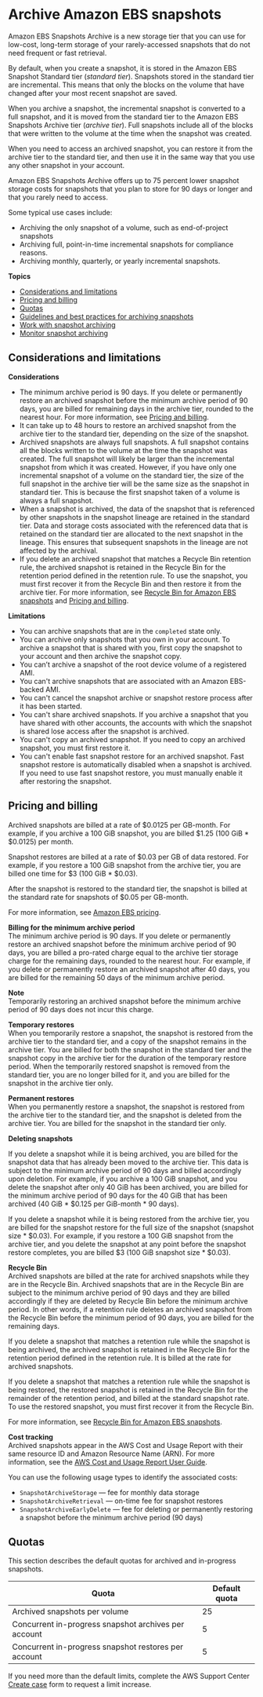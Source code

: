 # Archive Amazon EBS snapshots<a name="snapshot-archive"></a>

Amazon EBS Snapshots Archive is a new storage tier that you can use for low\-cost, long\-term storage of your rarely\-accessed snapshots that do not need frequent or fast retrieval\.

By default, when you create a snapshot, it is stored in the Amazon EBS Snapshot Standard tier \(*standard tier*\)\. Snapshots stored in the standard tier are incremental\. This means that only the blocks on the volume that have changed after your most recent snapshot are saved\.

When you archive a snapshot, the incremental snapshot is converted to a full snapshot, and it is moved from the standard tier to the Amazon EBS Snapshots Archive tier \(*archive tier*\)\. Full snapshots include all of the blocks that were written to the volume at the time when the snapshot was created\.

When you need to access an archived snapshot, you can restore it from the archive tier to the standard tier, and then use it in the same way that you use any other snapshot in your account\.

Amazon EBS Snapshots Archive offers up to 75 percent lower snapshot storage costs for snapshots that you plan to store for 90 days or longer and that you rarely need to access\.

Some typical use cases include:
+ Archiving the only snapshot of a volume, such as end\-of\-project snapshots
+ Archiving full, point\-in\-time incremental snapshots for compliance reasons\.
+ Archiving monthly, quarterly, or yearly incremental snapshots\.

**Topics**
+ [Considerations and limitations](#snapshot-archive-considerations)
+ [Pricing and billing](#snapshot-archive-pricing)
+ [Quotas](#archive-quotas)
+ [Guidelines and best practices for archiving snapshots](archiving-guidelines.md)
+ [Work with snapshot archiving](working-with-snapshot-archiving.md)
+ [Monitor snapshot archiving](monitor-snapshot-archiving.md)

## Considerations and limitations<a name="snapshot-archive-considerations"></a>

**Considerations**
+ The minimum archive period is 90 days\. If you delete or permanently restore an archived snapshot before the minimum archive period of 90 days, you are billed for remaining days in the archive tier, rounded to the nearest hour\. For more information, see [Pricing and billing](#snapshot-archive-pricing)\.
+ It can take up to 48 hours to restore an archived snapshot from the archive tier to the standard tier, depending on the size of the snapshot\.
+ Archived snapshots are always full snapshots\. A full snapshot contains all the blocks written to the volume at the time the snapshot was created\. The full snapshot will likely be larger than the incremental snapshot from which it was created\. However, if you have only one incremental snapshot of a volume on the standard tier, the size of the full snapshot in the archive tier will be the same size as the snapshot in standard tier\. This is because the first snapshot taken of a volume is always a full snapshot\.
+ When a snapshot is archived, the data of the snapshot that is referenced by other snapshots in the snapshot lineage are retained in the standard tier\. Data and storage costs associated with the referenced data that is retained on the standard tier are allocated to the next snapshot in the lineage\. This ensures that subsequent snapshots in the lineage are not affected by the archival\.
+ If you delete an archived snapshot that matches a Recycle Bin retention rule, the archived snapshot is retained in the Recycle Bin for the retention period defined in the retention rule\. To use the snapshot, you must first recover it from the Recycle Bin and then restore it from the archive tier\. For more information, see [Recycle Bin for Amazon EBS snapshots](recycle-bin.md) and [Pricing and billing](#snapshot-archive-pricing)\.

**Limitations**
+ You can archive snapshots that are in the `completed` state only\.
+ You can archive only snapshots that you own in your account\. To archive a snapshot that is shared with you, first copy the snapshot to your account and then archive the snapshot copy\.
+ You can’t archive a snapshot of the root device volume of a registered AMI\.
+ You can't archive snapshots that are associated with an Amazon EBS\-backed AMI\.
+ You can't cancel the snapshot archive or snapshot restore process after it has been started\.
+ You can't share archived snapshots\. If you archive a snapshot that you have shared with other accounts, the accounts with which the snapshot is shared lose access after the snapshot is archived\.
+ You can't copy an archived snapshot\. If you need to copy an archived snapshot, you must first restore it\.
+ You can't enable fast snapshot restore for an archived snapshot\. Fast snapshot restore is automatically disabled when a snapshot is archived\. If you need to use fast snapshot restore, you must manually enable it after restoring the snapshot\.

## Pricing and billing<a name="snapshot-archive-pricing"></a>

Archived snapshots are billed at a rate of $0\.0125 per GB\-month\. For example, if you archive a 100 GiB snapshot, you are billed $1\.25 \(100 GiB \* $0\.0125\) per month\.

Snapshot restores are billed at a rate of $0\.03 per GB of data restored\. For example, if you restore a 100 GiB snapshot from the archive tier, you are billed one time for $3 \(100 GiB \* $0\.03\)\.

After the snapshot is restored to the standard tier, the snapshot is billed at the standard rate for snapshots of $0\.05 per GB\-month\. 

For more information, see [Amazon EBS pricing](http://aws.amazon.com/ebs/pricing/)\.

**Billing for the minimum archive period**  
The minimum archive period is 90 days\. If you delete or permanently restore an archived snapshot before the minimum archive period of 90 days, you are billed a pro\-rated charge equal to the archive tier storage charge for the remaining days, rounded to the nearest hour\. For example, if you delete or permanently restore an archived snapshot after 40 days, you are billed for the remaining 50 days of the minimum archive period\.

**Note**  
Temporarily restoring an archived snapshot before the minimum archive period of 90 days does not incur this charge\.

**Temporary restores**  
When you temporarily restore a snapshot, the snapshot is restored from the archive tier to the standard tier, and a copy of the snapshot remains in the archive tier\. You are billed for both the snapshot in the standard tier and the snapshot copy in the archive tier for the duration of the temporary restore period\. When the temporarily restored snapshot is removed from the standard tier, you are no longer billed for it, and you are billed for the snapshot in the archive tier only\.

**Permanent restores**  
When you permanently restore a snapshot, the snapshot is restored from the archive tier to the standard tier, and the snapshot is deleted from the archive tier\. You are billed for the snapshot in the standard tier only\.

**Deleting snapshots**  


If you delete a snapshot while it is being archived, you are billed for the snapshot data that has already been moved to the archive tier\. This data is subject to the minimum archive period of 90 days and billed accordingly upon deletion\. For example, if you archive a 100 GiB snapshot, and you delete the snapshot after only 40 GiB has been archived, you are billed for the minimum archive period of 90 days for the 40 GiB that has been archived \(40 GiB \* $0\.125 per GiB\-month \* 90 days\)\.

If you delete a snapshot while it is being restored from the archive tier, you are billed for the snapshot restore for the full size of the snapshot \(snapshot size \* $0\.03\)\. For example, if you restore a 100 GiB snapshot from the archive tier, and you delete the snapshot at any point before the snapshot restore completes, you are billed $3 \(100 GiB snapshot size \* $0\.03\)\.

**Recycle Bin**  
Archived snapshots are billed at the rate for archived snapshots while they are in the Recycle Bin\. Archived snapshots that are in the Recycle Bin are subject to the minimum archive period of 90 days and they are billed accordingly if they are deleted by Recycle Bin before the minimum archive period\. In other words, if a retention rule deletes an archived snapshot from the Recycle Bin before the minimum period of 90 days, you are billed for the remaining days\.

If you delete a snapshot that matches a retention rule while the snapshot is being archived, the archived snapshot is retained in the Recycle Bin for the retention period defined in the retention rule\. It is billed at the rate for archived snapshots\.

If you delete a snapshot that matches a retention rule while the snapshot is being restored, the restored snapshot is retained in the Recycle Bin for the remainder of the retention period, and billed at the standard snapshot rate\. To use the restored snapshot, you must first recover it from the Recycle Bin\.

For more information, see [Recycle Bin for Amazon EBS snapshots](recycle-bin.md)\.

**Cost tracking**  
Archived snapshots appear in the AWS Cost and Usage Report with their same resource ID and Amazon Resource Name \(ARN\)\. For more information, see the [AWS Cost and Usage Report User Guide](https://docs.aws.amazon.com/cur/latest/userguide/what-is-cur.html)\.

You can use the following usage types to identify the associated costs:
+ `SnapshotArchiveStorage` — fee for monthly data storage
+ `SnapshotArchiveRetrieval` — on\-time fee for snapshot restores
+ `SnapshotArchiveEarlyDelete` — fee for deleting or permanently restoring a snapshot before the minimum archive period \(90 days\)

## Quotas<a name="archive-quotas"></a>

This section describes the default quotas for archived and in\-progress snapshots\. 


| Quota | Default quota | 
| --- | --- | 
| Archived snapshots per volume | 25 | 
| Concurrent in\-progress snapshot archives per account | 5 | 
| Concurrent in\-progress snapshot restores per account | 5 | 

If you need more than the default limits, complete the AWS Support Center [Create case](https://console.aws.amazon.com/support/home#/case/create?issueType=service-limit-increase&limitType=service-code-ebs) form to request a limit increase\. 